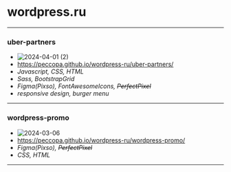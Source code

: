 # wordpress.ru
___
### uber-partners
- ![2024-04-01 (2)](https://github.com/Peccopa/wordpress-ru/assets/119999253/057d38ef-a435-43f1-b5a8-fd10c9e044cf)
- https://peccopa.github.io/wordpress-ru/uber-partners/
- *Javascript, CSS, HTML*
- *Sass, BootstrapGrid*
- *Figma(Pixso), FontAwesomeIcons, ~~PerfectPixel~~*
- *responsive design, burger menu*
___

### wordpress-promo
- ![2024-03-06](https://github.com/Peccopa/wordpress.ru/assets/119999253/4e71569f-505d-4494-8c47-f41c79a43f11)
- https://peccopa.github.io/wordpress-ru/wordpress-promo/
- *Figma(Pixso), ~~PerfectPixel~~*
- *CSS, HTML*
___
